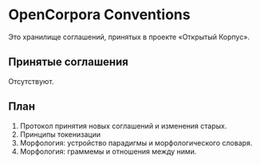 # OpenCorpora Conventions

Это хранилище соглашений, принятых в проекте &laquo;Открытый Корпус&raquo;.

## Принятые соглашения

Отсутствуют.

## План
1. Протокол принятия новых соглашений и изменения старых.
1. Принципы токенизации
1. Морфология: устройство парадигмы и морфологического словаря.
1. Морфология: граммемы и отношения между ними.

